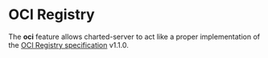 # OCI Registry
The **oci** feature allows charted-server to act like a proper implementation of the [OCI Registry specification](https://github.com/opencontainers/distribution-spec/blob/v1.1.0/spec.md) v1.1.0.
